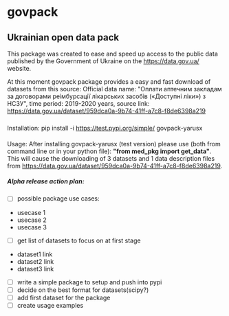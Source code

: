 # govpack
## Ukrainian open data pack
This package was created to ease and speed up access to the public data published by the Government of Ukraine on the https://data.gov.ua/ website.

At this moment govpack package provides a easy and fast download of datasets from this source:
Official data name: "Оплати аптечним закладам за договорами реімбурсації лікарських засобів («Доступні ліки») з НСЗУ", time period: 2019-2020 years, source link: https://data.gov.ua/dataset/959dca0a-9b74-41ff-a7c8-f8de6398a219

<!-- First dataset (meds_set1). Official data name: "Інформація про погашені електронні рецепти за програмою реімбурсації лікарських засобів («Доступні ліки»)", time period: 2018-2020 years, source link: https://data.gov.ua/dataset/5334586c-5bd1-4e24-9c14-9ba826cc9fa1

Third dataset (meds_set1). Official data name: "Оплати надавачам медичної допомоги за програмою медичних гарантій", time period: 2019-2020 years, source link: https://data.gov.ua/dataset/25a46db9-2f15-4302-9b59-9bd761c80f46 -->

###
Installation:
pip install -i https://test.pypi.org/simple/ govpack-yarusx

####
Usage:
After installing govpack-yarusx (test version) please use (both from command line or in your python file): <b>"from med_pkg import get_data"</b>. This will cause the downloading of 3 datasets and 1 data description files from https://data.gov.ua/dataset/959dca0a-9b74-41ff-a7c8-f8de6398a219.

##### Alpha release action plan:
- [ ]  possible package use cases:
  - usecase 1
  - usecase 2
  - usecase 3
- [ ]  get list of datasets to focus on at first stage
  - dataset1 link
  - dataset2 link
  - dataset3 link
- [ ]  write a simple package to setup and push into pypi
- [ ]  decide on the best format for datasets(scipy?)
- [ ]  add first dataset for the package
- [ ]  create usage examples
